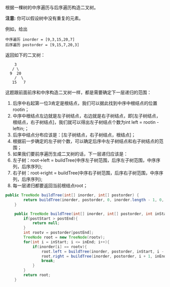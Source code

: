 根据一棵树的中序遍历与后序遍历构造二叉树。

**注意:**
你可以假设树中没有重复的元素。

例如，给出

```
中序遍历 inorder = [9,3,15,20,7]
后序遍历 postorder = [9,15,7,20,3]
```

返回如下的二叉树：

```
    3
   / \
  9  20
    /  \
   15   7
```

这题跟前面前序和中序构造二叉树一样，都是需要确定下一层递归的范围：

1. 后序中右起第一位3肯定是根结点，我们可以据此找到中序中根结点的位置rootin；
2. 中序中根结点左边就是左子树结点，右边就是右子树结点，即[左子树结点，根结点，右子树结点]，我们就可以得出左子树结点个数为int left = rootin - leftin;；
3. 后序中结点分布应该是：[左子树结点，右子树结点，根结点]；
4. 根据前一步确定的左子树个数，可以确定后序中左子树结点和右子树结点的范围；
5. 如果我们要前序遍历生成二叉树的话，下一层递归应该是：
6. 左子树：root->left = buildTree(中序左子树范围，后序左子树范围，中序序列，后序序列);
7. 右子树：root->right = buildTree(中序右子树范围，后序右子树范围，中序序列，后序序列);
8. 每一层递归都要返回当前根结点root；

```java
public TreeNode buildTree(int[] inorder, int[] postorder) {
        return buildTree(inorder, postorder, 0, inorder.length - 1, 0, postorder.length - 1);
    }

    public TreeNode buildTree(int[] inorder, int[] postorder, int inStart, int inEnd, int postStart, int postEnd){
        if(postStart > postEnd){
            return null;
        }
        int rootv = postorder[postEnd];
        TreeNode root = new TreeNode(rootv);
        for(int i = inStart; i <= inEnd; i++){
            if(inorder[i] == rootv){
                root.left = buildTree(inorder, postorder, inStart, i - 1, postStart, postStart + i - inStart - 1);
                root.right = buildTree(inorder, postorder, i + 1, inEnd, postStart + i - inStart, postEnd - 1);
                break;
            }
        }
        return root;
    }
```

